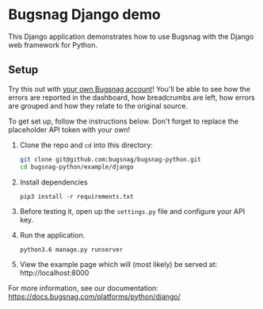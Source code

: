 # Bugsnag Django demo

This Django application demonstrates how to use Bugsnag with the Django web framework for Python.

## Setup

Try this out with [your own Bugsnag account](https://app.bugsnag.com/user/new)! You'll be able to see how the errors are reported in the dashboard, how breadcrumbs are left, how errors are grouped and how they relate to the original source.

To get set up, follow the instructions below. Don't forget to replace the placeholder API token with your own!


1. Clone the repo and `cd` into this directory:
    ```sh
    git clone git@github.com:bugsnag/bugsnag-python.git
    cd bugsnag-python/example/django
    ```

1. Install dependencies
    ```shell
    pip3 install -r requirements.txt
    ```

1. Before testing it, open up the `settings.py`
    file and configure your API key.

1. Run the application.
    ```shell
    python3.6 manage.py runserver
    ```

1. View the example page which will (most likely) be served at: http://localhost:8000

For more information, see our documentation:
https://docs.bugsnag.com/platforms/python/django/
